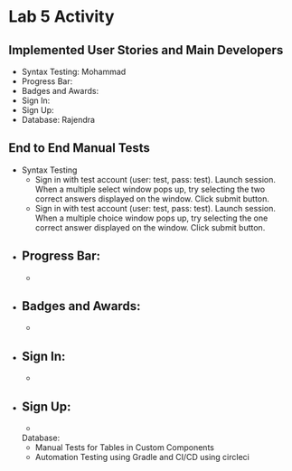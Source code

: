 # Lab 5 Activity

## Implemented User Stories and Main Developers
- Syntax Testing: Mohammad
- Progress Bar:
- Badges and Awards:
- Sign In:
- Sign Up:
- Database: Rajendra





## End to End Manual Tests
- Syntax Testing
  - Sign in with test account (user: test, pass: test). Launch session. When a multiple select window pops up, try selecting the two correct answers displayed on the window. Click submit button.
  - Sign in with test account (user: test, pass: test). Launch session. When a multiple choice window pops up, try selecting the one correct answer displayed on the window. Click submit button.
- Progress Bar:
  -
  -
- Badges and Awards:
  -
  -
- Sign In:
  -
  -
- Sign Up:
  -
  -
  Database:
  - Manual Tests for Tables in Custom Components
  - Automation Testing using Gradle and CI/CD using circleci 
